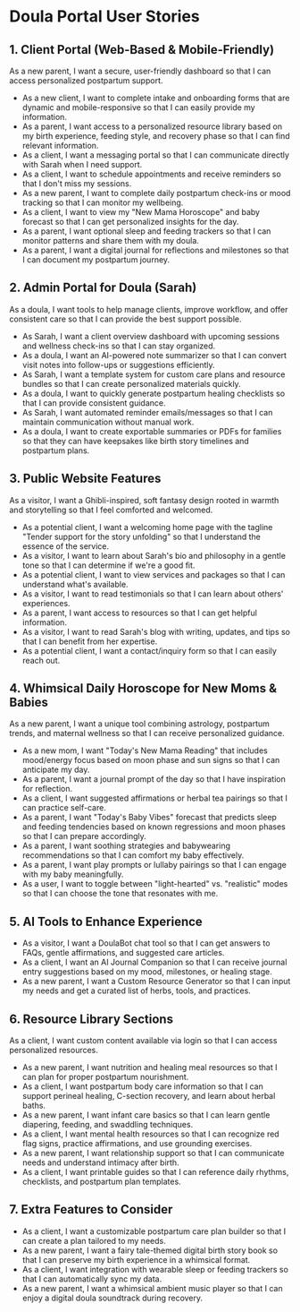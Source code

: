 # Doula Portal User Stories

## 1. Client Portal (Web-Based & Mobile-Friendly)

As a new parent, I want a secure, user-friendly dashboard so that I can access personalized postpartum support.


- As a new client, I want to complete intake and onboarding forms that are dynamic and mobile-responsive so that I can easily provide my information.
- As a parent, I want access to a personalized resource library based on my birth experience, feeding style, and recovery phase so that I can find relevant information.
- As a client, I want a messaging portal so that I can communicate directly with Sarah when I need support.
- As a client, I want to schedule appointments and receive reminders so that I don't miss my sessions.
- As a new parent, I want to complete daily postpartum check-ins or mood tracking so that I can monitor my wellbeing.
- As a client, I want to view my "New Mama Horoscope" and baby forecast so that I can get personalized insights for the day.
- As a parent, I want optional sleep and feeding trackers so that I can monitor patterns and share them with my doula.
- As a parent, I want a digital journal for reflections and milestones so that I can document my postpartum journey.


## 2. Admin Portal for Doula (Sarah)

As a doula, I want tools to help manage clients, improve workflow, and offer consistent care so that I can provide the best support possible.


- As Sarah, I want a client overview dashboard with upcoming sessions and wellness check-ins so that I can stay organized.
- As a doula, I want an AI-powered note summarizer so that I can convert visit notes into follow-ups or suggestions efficiently.
- As Sarah, I want a template system for custom care plans and resource bundles so that I can create personalized materials quickly.
- As a doula, I want to quickly generate postpartum healing checklists so that I can provide consistent guidance.
- As Sarah, I want automated reminder emails/messages so that I can maintain communication without manual work.
- As a doula, I want to create exportable summaries or PDFs for families so that they can have keepsakes like birth story timelines and postpartum plans.


## 3. Public Website Features

As a visitor, I want a Ghibli-inspired, soft fantasy design rooted in warmth and storytelling so that I feel comforted and welcomed.


- As a potential client, I want a welcoming home page with the tagline "Tender support for the story unfolding" so that I understand the essence of the service.
- As a visitor, I want to learn about Sarah's bio and philosophy in a gentle tone so that I can determine if we're a good fit.
- As a potential client, I want to view services and packages so that I can understand what's available.
- As a visitor, I want to read testimonials so that I can learn about others' experiences.
- As a parent, I want access to resources so that I can get helpful information.
- As a visitor, I want to read Sarah's blog with writing, updates, and tips so that I can benefit from her expertise.
- As a potential client, I want a contact/inquiry form so that I can easily reach out.


## 4. Whimsical Daily Horoscope for New Moms & Babies

As a new parent, I want a unique tool combining astrology, postpartum trends, and maternal wellness so that I can receive personalized guidance.


- As a new mom, I want "Today's New Mama Reading" that includes mood/energy focus based on moon phase and sun signs so that I can anticipate my day.
- As a parent, I want a journal prompt of the day so that I have inspiration for reflection.
- As a client, I want suggested affirmations or herbal tea pairings so that I can practice self-care.
- As a parent, I want "Today's Baby Vibes" forecast that predicts sleep and feeding tendencies based on known regressions and moon phases so that I can prepare accordingly.
- As a parent, I want soothing strategies and babywearing recommendations so that I can comfort my baby effectively.
- As a parent, I want play prompts or lullaby pairings so that I can engage with my baby meaningfully.
- As a user, I want to toggle between "light-hearted" vs. "realistic" modes so that I can choose the tone that resonates with me.


## 5. AI Tools to Enhance Experience


- As a visitor, I want a DoulaBot chat tool so that I can get answers to FAQs, gentle affirmations, and suggested care articles.
- As a client, I want an AI Journal Companion so that I can receive journal entry suggestions based on my mood, milestones, or healing stage.
- As a new parent, I want a Custom Resource Generator so that I can input my needs and get a curated list of herbs, tools, and practices.


## 6. Resource Library Sections

As a client, I want custom content available via login so that I can access personalized resources.


- As a new parent, I want nutrition and healing meal resources so that I can plan for proper postpartum nourishment.
- As a client, I want postpartum body care information so that I can support perineal healing, C-section recovery, and learn about herbal baths.
- As a new parent, I want infant care basics so that I can learn gentle diapering, feeding, and swaddling techniques.
- As a client, I want mental health resources so that I can recognize red flag signs, practice affirmations, and use grounding exercises.
- As a new parent, I want relationship support so that I can communicate needs and understand intimacy after birth.
- As a client, I want printable guides so that I can reference daily rhythms, checklists, and postpartum plan templates.


## 7. Extra Features to Consider


- As a client, I want a customizable postpartum care plan builder so that I can create a plan tailored to my needs.
- As a new parent, I want a fairy tale-themed digital birth story book so that I can preserve my birth experience in a whimsical format.
- As a client, I want integration with wearable sleep or feeding trackers so that I can automatically sync my data.
- As a new parent, I want a whimsical ambient music player so that I can enjoy a digital doula soundtrack during recovery.
